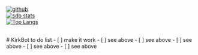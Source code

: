 [![github](https://img.shields.io/github/stars/freeCodeCamp/freeCodeCamp.svg)]()
<br>
[![sdb stats](https://github-readme-stats.vercel.app/api?username=SuperDrBacon&theme=synthwave)](https://github.com/anuraghazra/github-readme-stats)
<br>
[![Top Langs](https://github-readme-stats.vercel.app/api/top-langs/?username=SuperDrBacon&langs_count=3&theme=synthwave)](https://github.com/anuraghazra/github-readme-stats)
<br>

<br>
# KirkBot
to do list
- [ ] make it work
    - [ ] see above
    - [ ] see above
    - [ ] see above
    - [ ] see above
    - [ ] see above
